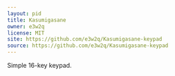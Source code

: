 ```yaml
---
layout: pid
title: Kasumigasane
owner: e3w2q
license: MIT
site: https://github.com/e3w2q/Kasumigasane-keypad
source: https://github.com/e3w2q/Kasumigasane-keypad
---
```

Simple 16-key keypad.
